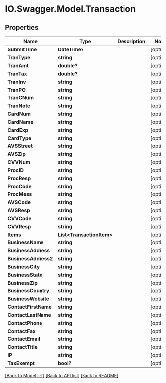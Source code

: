 # IO.Swagger.Model.Transaction
## Properties

Name | Type | Description | Notes
------------ | ------------- | ------------- | -------------
**SubmitTime** | **DateTime?** |  | [optional] 
**TranType** | **string** |  | [optional] 
**TranAmt** | **double?** |  | [optional] 
**TranTax** | **double?** |  | [optional] 
**TranInv** | **string** |  | [optional] 
**TranPO** | **string** |  | [optional] 
**TranCNum** | **string** |  | [optional] 
**TranNote** | **string** |  | [optional] 
**CardNum** | **string** |  | [optional] 
**CardName** | **string** |  | [optional] 
**CardExp** | **string** |  | [optional] 
**CardType** | **string** |  | [optional] 
**AVSStreet** | **string** |  | [optional] 
**AVSZip** | **string** |  | [optional] 
**CVVNum** | **string** |  | [optional] 
**ProcID** | **string** |  | [optional] 
**ProcResp** | **string** |  | [optional] 
**ProcCode** | **string** |  | [optional] 
**ProcMess** | **string** |  | [optional] 
**AVSCode** | **string** |  | [optional] 
**AVSResp** | **string** |  | [optional] 
**CVVCode** | **string** |  | [optional] 
**CVVResp** | **string** |  | [optional] 
**Items** | [**List&lt;TransactionItem&gt;**](TransactionItem.md) |  | [optional] 
**BusinessName** | **string** |  | [optional] 
**BusinessAddress** | **string** |  | [optional] 
**BusinessAddress2** | **string** |  | [optional] 
**BusinessCity** | **string** |  | [optional] 
**BusinessState** | **string** |  | [optional] 
**BusinessZip** | **string** |  | [optional] 
**BusinessCountry** | **string** |  | [optional] 
**BusinessWebsite** | **string** |  | [optional] 
**ContactFirstName** | **string** |  | [optional] 
**ContactLastName** | **string** |  | [optional] 
**ContactPhone** | **string** |  | [optional] 
**ContactFax** | **string** |  | [optional] 
**ContactEmail** | **string** |  | [optional] 
**ContactTitle** | **string** |  | [optional] 
**IP** | **string** |  | [optional] 
**TaxExempt** | **bool?** |  | [optional] 

[[Back to Model list]](../README.md#documentation-for-models) [[Back to API list]](../README.md#documentation-for-api-endpoints) [[Back to README]](../README.md)

